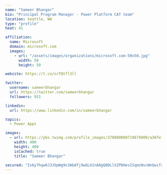 ```yaml
---
name: "Sameer Bhangar"
bio: "Principal Program Manager - Power Platform CAT team"
location: Seattle, WA
type: "profile"
heat: 41

affiliation:
  name: Microsoft
  domain: microsoft.com
  images:
    - url: "/assets/images/organizations/microsoft.com-50x50.jpg"
      width: 50
      height: 50

website: https://t.co/nrTQtfl3ll

twitter:
  username: sameerbhangar
  url: https://twitter.com/sameerbhangar
  followers: 931

linkedin:
  url: https://www.linkedin.com/in/sameerbhangar

topics:
  - Power Apps

images:
  - url: https://pbs.twimg.com/profile_images/378800000719674009/a36fe7ddfab1778b76e5793772e43798_400x400.jpeg
    width: 400
    height: 400
    isCached: true
    title: "Sameer Bhangar"

secured: "Is6y7hqw6J3JOpWg9v3AbATj9wQLU1nA8gQ8DLlXZPDHesISqmzNvcWnQwifaVIbSq51jRLr6urYfz5FCEVs2LPWe6tqgsr2YWSI8K5SLzrpaTNnm0M8DSGjgeNEdEO5p07ZXvrzR1dHr8hboSHWX9o/NfyMHtkk5QigceL0WuWkvO2G8IUSs2sMxw15WIrVXrs1m5uTty/U9g5Vj5k/1geDsVqhamgcJSCys1OPk87O4x9raBqVhZqF5fWyVj1B9aeO27LvQ8T+0NTYoe/KOi0uv7lzdj5Vlc1jW2pv+1JAlWE3t19a/ZCAOOJtKSvyCPd7T3jptKsx1a9KJ9162s6aWm9sW1KillNZp3v75vfFf+uscO1f3+FeCFcBbamuyCMs7eCmxrmX6WHbBdT9WA==;XWuLoo0qFfb7iIUoDCzXJQ=="
---
```



